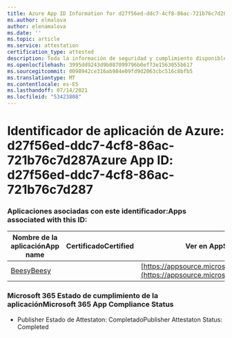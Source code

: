 ```yaml
---
title: Azure App ID Information for d27f56ed-ddc7-4cf8-86ac-721b76c7d287
ms.author: elmalova
author: elenamalova
ms.date: ''
ms.topic: article
ms.service: attestation
certification_type: attested
description: Toda la información de seguridad y cumplimiento disponible para d27f56ed-ddc7-4cf8-86ac-721b76c7d287.
ms.openlocfilehash: 3995dd9243d9b087099796b0ef73e1563055b617
ms.sourcegitcommit: 0098942ce316ab984e09fd9d2063cbc516c8bfb5
ms.translationtype: MT
ms.contentlocale: es-ES
ms.lasthandoff: 07/14/2021
ms.locfileid: "53423808"
---
```

# <a name="azure-app-id-d27f56ed-ddc7-4cf8-86ac-721b76c7d287"></a><span data-ttu-id="82046-103">Identificador de aplicación de Azure: d27f56ed-ddc7-4cf8-86ac-721b76c7d287</span><span class="sxs-lookup"><span data-stu-id="82046-103">Azure App ID: d27f56ed-ddc7-4cf8-86ac-721b76c7d287</span></span>


### <a name="apps-associated-with-this-id"></a><span data-ttu-id="82046-104">Aplicaciones asociadas con este identificador:</span><span class="sxs-lookup"><span data-stu-id="82046-104">Apps associated with this ID:</span></span>
| <span data-ttu-id="82046-105">**Nombre de la aplicación**</span><span class="sxs-lookup"><span data-stu-id="82046-105">**App name**</span></span> | <span data-ttu-id="82046-106">**Certificado**</span><span class="sxs-lookup"><span data-stu-id="82046-106">**Certified**</span></span> | <span data-ttu-id="82046-107">**Ver en AppSource**</span><span class="sxs-lookup"><span data-stu-id="82046-107">**View in AppSource**</span></span> |
|-|-|-|
| [<span data-ttu-id="82046-108">Beesy</span><span class="sxs-lookup"><span data-stu-id="82046-108">Beesy</span></span>](https://docs.microsoft.com/en-us/microsoft-365-app-certification/forward/WA200001248) |  | [https://appsource.microsoft.com/product/office/WA200001248](https://appsource.microsoft.com/product/office/WA200001248) |

### <a name="microsoft-365-app-compliance-status"></a><span data-ttu-id="82046-109">Microsoft 365 Estado de cumplimiento de la aplicación</span><span class="sxs-lookup"><span data-stu-id="82046-109">Microsoft 365 App Compliance Status</span></span>
- <span data-ttu-id="82046-110">Publisher Estado de Attestaton: Completado</span><span class="sxs-lookup"><span data-stu-id="82046-110">Publisher Attestaton Status: Completed</span></span>
